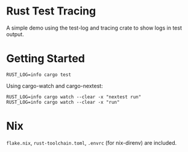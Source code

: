 # Rust Test Tracing

A simple demo using the test-log and tracing crate to show logs in test output.

# Getting Started

```
RUST_LOG=info cargo test
```

Using cargo-watch and cargo-nextest:
```
RUST_LOG=info cargo watch --clear -x "nextest run" 
RUST_LOG=info cargo watch --clear -x "run" 
```

# Nix

`flake.nix`, `rust-toolchain.toml`, `.envrc` (for nix-direnv) are included.
